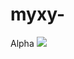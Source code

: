 # myxy-
Alpha
![](https://raw.githubusercontent.com/myxy203/myxy203.github.io/main/image/%E5%8D%A1%E5%A4%9A%E5%85%8B.jpg)

